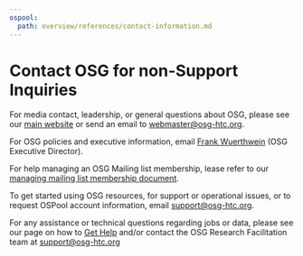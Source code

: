 ```yaml
---
ospool:
  path: overview/references/contact-information.md
---
```


Contact OSG for non-Support Inquiries 
====================================

For media contact, leadership, or general questions about OSG, please see our
[main website](https://osg-htc.org/contact) or send an email to webmaster@osg-htc.org.

For OSG policies and executive information, email [Frank Wuerthwein](mailto:fkw@ucsd.edu) (OSG Executive Director).

For help managing an OSG Mailing list membership, lease refer to our [managing mailing list membership document](https://osg-htc.org/community/mailing-lists).

To get started using OSG resources, for support or operational issues, or to request OSPool account information, email [support@osg-htc.org](mailto:support@osg-htc.org).

For any assistance or technical questions regarding jobs or data, please see our page on how to [Get Help](../../../support_and_training/get_help%21/getting-help-from-RCFs/)
and/or contact the OSG Research Facilitation team at [support@osg-htc.org](mailto:support@osg-htc.org)

